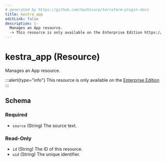 ```yaml
---
# generated by https://github.com/hashicorp/terraform-plugin-docs
title: kestra_app
editLink: false
description: |-
  Manages an App resource.
  -> This resource is only available on the Enterprise Edition https://kestra.io/enterprise
---
```


# kestra_app (Resource)

Manages an App resource.

:::alert{type="info"}
This resource is only available on the [Enterprise Edition](https://kestra.io/enterprise)
:::



<!-- schema generated by tfplugindocs -->
## Schema

### Required

- `source` (String) The source text.

### Read-Only

- `id` (String) The ID of this resource.
- `uid` (String) The unique identifier.
